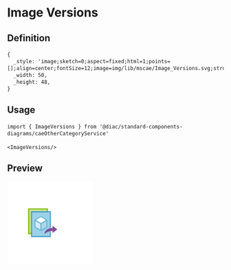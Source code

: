 # Image Versions

## Definition

```
{
  _style: 'image;sketch=0;aspect=fixed;html=1;points=[];align=center;fontSize=12;image=img/lib/mscae/Image_Versions.svg;strokeColor=none;',
  _width: 50,
  _height: 48,
}
```

## Usage

```
import { ImageVersions } from '@diac/standard-components-diagrams/caeOtherCategoryService'

<ImageVersions/>
```

## Preview

<img src="./image-versions.png" width="200"/>
